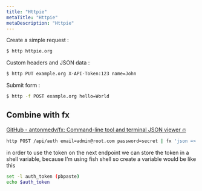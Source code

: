```yaml
---
title: "Httpie"
metaTitle: "Httpie"
metaDescription: "Httpie"
---
```


Create a simple request :

```bash
$ http httpie.org
```

Custom headers and JSON data :

```bash
$ http PUT example.org X-API-Token:123 name=John
```

Submit form :

```bash
$ http -f POST example.org hello=World
```

Combine with fx
---

[GitHub - antonmedv/fx: Command-line tool and terminal JSON viewer 🔥](https://github.com/antonmedv/fx)

```bash
http POST /api/auth email=admin@root.com password=secret | fx 'json => json.meta.token' | pbcopy
```

in order to use the token on the next endpoint we can store the token in a shell variable, because I’m using fish shell so create a variable would be like this

```bash
set -l auth_token (pbpaste)
echo $auth_token
```

